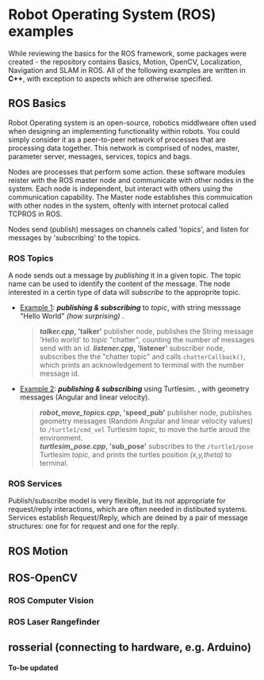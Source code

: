 # Robot Operating System (ROS) examples
While reviewing the basics for the ROS framework, some packages were created - the repository contains Basics, Motion, OpenCV, Localization, Navigation and SLAM in ROS. All of the following examples are written in **C++**, with exception to aspects which are otherwise specified.


## ROS Basics
Robot Operating system is an open-source, robotics middlweare often used when designing an implementing functionality within robots. You could simply consider it as a peer-to-peer network of processes that are processing data together. This network is comprised of nodes, master, parameter server, messages, services, topics and bags.

Nodes are processes that perform some action. these software modules reister with the ROS master node and communicate with other nodes in the system. Each node is independent, but interact with others using the communication capability. The Master node establishes this commuication with other nodes in the system, oftenly with internet protocal called TCPROS in ROS. 

Nodes send (publish) messages on channels called 'topics', and listen for messages by 'subscribing' to the topics.
### ROS Topics
A node sends out a message by _publishing_ it in a given topic. The topic name can be used to identify the content of the message. The node interested in a certin type of data will _subscribe_ to the approprite topic.
* [Example 1](https://github.com/Philori22/ROS_examples/tree/master/chatting): **_publishing & subscribing_** to _topic_, with string messsage "Hello World" _(how surprising)_ .
  > **_talker.cpp_, 'talker'** publisher node, publishes the String message 'Hello world' to _topic_ "chatter", counting the number of messages send with an id.
  > **_listener.cpp_, 'listener'** subscriber node, subscribes the the "chatter topic" and calls `chatterCallback()`, which prints an acknowledgement to terminal with the number message id.
* [Example 2](http://github.com): **_publishing & subscribing_** using Turtlesim. , with geometry messages (Angular and linear velocity).
  > **_robot_move_topics.cpp_, 'speed_pub'** publisher node, publishes geometry messages (Random Angular and linear velocity values) to `/turtle1/cmd_vel` Turtlesim _topic_, to move the turtle aroud the environment. <br>
  > **_turtlesim_pose.cpp_, 'sub_pose'** subscribes to the `/turtle1/pose` Turtlesim _topic_, and prints the turtles position _(x,y,theta)_ to terminal.

### ROS Services
Publish/subscribe model is very flexible, but its not appropriate for request/reply interactions, which are often needed in distibuted systems. Services establish Request/Reply, which are deined by a pair of message structures: one for for request and one for the reply.

## ROS Motion

## ROS-OpenCV
### ROS Computer Vision

### ROS Laser Rangefinder

## rosserial (connecting to hardware, e.g. Arduino)

#### To-be updated
